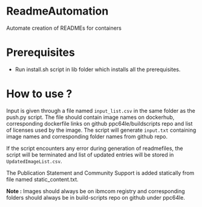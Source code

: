 # ReadmeAutomation
Automate creation of READMEs for containers

# Prerequisites
* Run install.sh script in lib folder which installs all the prerequisites.

# How to use ?

Input is given through a file named ```input_list.csv``` in the same folder as the push.py script.
The file should contain image names on dockerhub, corresponding dockerfile links on github ppc64le/buildscripts repo and list of licenses used by the image.
The script will generate ```input.txt``` containing image names and corresponding folder names from github repo. 

If the script encounters any error during generation of readmefiles, the script will be terminated and list of updated entries will be stored in ```UpdatedImageList.csv```.

The Publication Statement and Community Support is added statically from file named static_content.txt.

**Note :** Images should always be on ibmcom registry and corresponding folders should always be in build-scripts repo on github under ppc64le.
